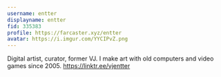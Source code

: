 ```yaml
---
username: entter
displayname: entter
fid: 335383
profile: https://farcaster.xyz/entter
avatar: https://i.imgur.com/YYCIPvZ.png
---
```

Digital artist, curator, former VJ. I make art with old computers and video games since 2005. https://linktr.ee/vjentter  
